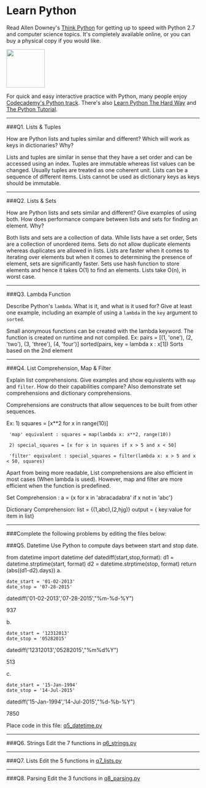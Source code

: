 # Learn Python

Read Allen Downey's [Think Python](http://www.greenteapress.com/thinkpython/) for getting up to speed with Python 2.7 and computer science topics. It's completely available online, or you can buy a physical copy if you would like.

<a href="http://www.greenteapress.com/thinkpython/"><img src="img/think_python.png" style="width: 100px;" target="_blank"></a>

For quick and easy interactive practice with Python, many people enjoy [Codecademy's Python track](http://www.codecademy.com/en/tracks/python). There's also [Learn Python The Hard Way](http://learnpythonthehardway.org/book/) and [The Python Tutorial](https://docs.python.org/2/tutorial/).

---

###Q1. Lists &amp; Tuples

How are Python lists and tuples similar and different? Which will work as keys in dictionaries? Why?

>> 
Lists and tuples are similar in sense that they have a set order and can be accessed using an index. Tuples are immutable whereas list values can be changed. Usually tuples are treated as one coherent unit. Lists can be a sequence of different items. Lists cannot be used as dictionary keys as keys should be immutable.

---

###Q2. Lists &amp; Sets

How are Python lists and sets similar and different? Give examples of using both. How does performance compare between lists and sets for finding an element. Why?

>>
Both lists and sets are a collection of data. While lists have a set order, Sets are a collection of unordered items. Sets do not allow duplicate elements whereas duplicates are allowed in lists.
Lists are faster when it comes to iterating over elements but when it comes to determining the presence of element, sets are significantly faster. Sets use hash function to store elements and hence it takes O(1) to find an elements. Lists take O(n), in worst case.

---

###Q3. Lambda Function

Describe Python's `lambda`. What is it, and what is it used for? Give at least one example, including an example of using a `lambda` in the `key` argument to `sorted`.

>>
Small anonymous functions can be created with the lambda keyword. The function is created on runtime and not compiled.
Ex:
pairs = [(1, 'one'), (2, 'two'), (3, 'three'), (4, 'four')]
sorted(pairs, key = lambda x : x[1])
Sorts based on the 2nd element 

---

###Q4. List Comprehension, Map &amp; Filter

Explain list comprehensions. Give examples and show equivalents with `map` and `filter`. How do their capabilities compare? Also demonstrate set comprehensions and dictionary comprehensions.
>>
Comprehensions are constructs that allow sequences to be built from other sequences. 
>>
Ex:  1) squares = [x**2 for x in range(10)]
     
     'map' equivalent : squares = map(lambda x: x**2, range(10))
     
     2) special_squares = [x for x in squares if x > 5 and x < 50]
     
     'filter' equivalent : special_squares = filter(lambda x: x > 5 and x < 50, squares)

Apart from being more readable, List comprehensions are also efficient in most cases (When lambda is used). However, map and filter are more efficient when the function is predefined.

Set Comprehension :
a = {x for x in 'abracadabra' if x not in 'abc'}

Dictionary Comprehension:
list = {(1,abc),(2,hjg)}
output = { key:value for item in list}

---

###Complete the following problems by editing the files below:

###Q5. Datetime
Use Python to compute days between start and stop date.  

from datetime import datetime
def datediff(start,stop,format):
 d1 = datetime.strptime(start, format)
 d2 = datetime.strptime(stop, format)
 return (abs((d1-d2).days)) 
a.  

```
date_start = '01-02-2013'    
date_stop = '07-28-2015'
```
datediff('01-02-2013','07-28-2015',"%m-%d-%Y")

937

b.  
```
date_start = '12312013'  
date_stop = '05282015'  
```
 datediff('12312013','05282015',"%m%d%Y")
 
513

c.  
```
date_start = '15-Jan-1994'      
date_stop = '14-Jul-2015'  
```
datediff('15-Jan-1994','14-Jul-2015',"%d-%b-%Y")

7850

Place code in this file: [q5_datetime.py](python/q5_datetime.py)

---

###Q6. Strings
Edit the 7 functions in [q6_strings.py](python/q6_strings.py)

---

###Q7. Lists
Edit the 5 functions in [q7_lists.py](python/q7_lists.py)

---

###Q8. Parsing
Edit the 3 functions in [q8_parsing.py](python/q8_parsing.py)





